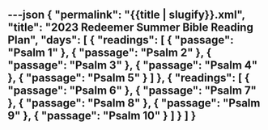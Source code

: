---json
{
"permalink": "{{title | slugify}}.xml",
  "title": "2023 Redeemer Summer Bible Reading Plan",
  "days": [
    {
      "readings": [
        {
          "passage": "Psalm 1"
        },
        {
          "passage": "Psalm 2"
        },
        {
          "passage": "Psalm 3"
        },
        {
          "passage": "Psalm 4"
        },
        {
          "passage": "Psalm 5"
        }
      ]
    },
    {
      "readings": [
        {
          "passage": "Psalm 6"
        },
        {
          "passage": "Psalm 7"
        },
        {
          "passage": "Psalm 8"
        },
        {
          "passage": "Psalm 9"
        },
        {
          "passage": "Psalm 10"
        }
      ]
    }
  ]
}
---
